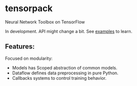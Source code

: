 # tensorpack
Neural Network Toolbox on TensorFlow

In development. API might change a bit.
See [examples](https://github.com/ppwwyyxx/tensorpack/tree/master/examples) to learn.

## Features:

Focused on modularity:

+ Models has Scoped abstraction of common models.
+ Dataflow defines data preprocessing in pure Python.
+ Callbacks systems to control training behavior.
